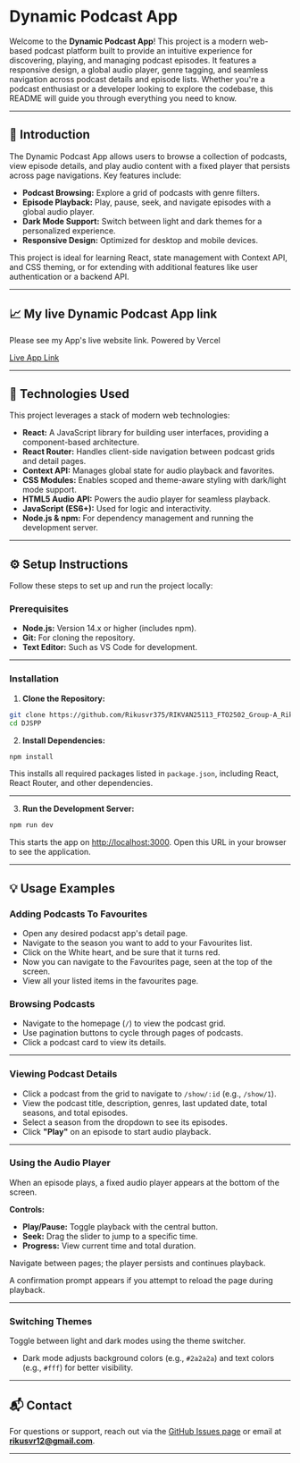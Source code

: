 

# Dynamic Podcast App

Welcome to the **Dynamic Podcast App**! This project is a modern web-based podcast platform built to provide an intuitive experience for discovering, playing, and managing podcast episodes. It features a responsive design, a global audio player, genre tagging, and seamless navigation across podcast details and episode lists. Whether you're a podcast enthusiast or a developer looking to explore the codebase, this README will guide you through everything you need to know.

---

## 📝 Introduction

The Dynamic Podcast App allows users to browse a collection of podcasts, view episode details, and play audio content with a fixed player that persists across page navigations. Key features include:

* **Podcast Browsing:** Explore a grid of podcasts with genre filters.
* **Episode Playback:** Play, pause, seek, and navigate episodes with a global audio player.
* **Dark Mode Support:** Switch between light and dark themes for a personalized experience.
* **Responsive Design:** Optimized for desktop and mobile devices.

This project is ideal for learning React, state management with Context API, and CSS theming, or for extending with additional features like user authentication or a backend API.

---

## 📈 My live Dynamic Podcast App link

 Please see my App's live website link. Powered by Vercel

[Live App Link](dynamic-podcast-app.vercel.app)

---

## 🚀 Technologies Used

This project leverages a stack of modern web technologies:

* **React:** A JavaScript library for building user interfaces, providing a component-based architecture.
* **React Router:** Handles client-side navigation between podcast grids and detail pages.
* **Context API:** Manages global state for audio playback and favorites.
* **CSS Modules:** Enables scoped and theme-aware styling with dark/light mode support.
* **HTML5 Audio API:** Powers the audio player for seamless playback.
* **JavaScript (ES6+):** Used for logic and interactivity.
* **Node.js & npm:** For dependency management and running the development server.

---

## ⚙️ Setup Instructions

Follow these steps to set up and run the project locally:

### Prerequisites

* **Node.js:** Version 14.x or higher (includes npm).
* **Git:** For cloning the repository.
* **Text Editor:** Such as VS Code for development.

---

### Installation

1. **Clone the Repository:**

```bash
git clone https://github.com/Rikusvr375/RIKVAN25113_FTO2502_Group-A_Rikus-van-Rooyen_DJSPP.git
cd DJSPP
```

2. **Install Dependencies:**

```bash
npm install
```

This installs all required packages listed in `package.json`, including React, React Router, and other dependencies.

---


3. **Run the Development Server:**

```bash
npm run dev
```

This starts the app on [http://localhost:3000](http://localhost:3000). Open this URL in your browser to see the application.

---


## 💡 Usage Examples

### Adding Podcasts To Favourites

* Open any desired podacst app's detail page.
* Navigate to the season you want to add to your Favourites list.
* Click on the White heart, and be sure that it turns red.
* Now you can navigate to the Favourites page, seen at the top of the screen.
* View all your listed items in the favourites page.

### Browsing Podcasts

* Navigate to the homepage (`/`) to view the podcast grid.
* Use pagination buttons to cycle through pages of podcasts.
* Click a podcast card to view its details.

---

### Viewing Podcast Details

* Click a podcast from the grid to navigate to `/show/:id` (e.g., `/show/1`).
* View the podcast title, description, genres, last updated date, total seasons, and total episodes.
* Select a season from the dropdown to see its episodes.
* Click **"Play"** on an episode to start audio playback.

---

### Using the Audio Player

When an episode plays, a fixed audio player appears at the bottom of the screen.

**Controls:**

* **Play/Pause:** Toggle playback with the central button.
* **Seek:** Drag the slider to jump to a specific time.
* **Progress:** View current time and total duration.

Navigate between pages; the player persists and continues playback.

A confirmation prompt appears if you attempt to reload the page during playback.

---

### Switching Themes

Toggle between light and dark modes using the theme switcher.

* Dark mode adjusts background colors (e.g., `#2a2a2a`) and text colors (e.g., `#fff`) for better visibility.

---

## 📬 Contact

For questions or support, reach out via the [GitHub Issues page](https://github.com/Rikusvr375) or email at **[rikusvr12@gmail.com](rikusvr12@gmail.com)**.

---
